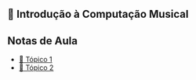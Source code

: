 
## 🎵 Introdução à Computação Musical

<div id="top"></div>

## Notas de Aula
* [📕 Tópico 1](https://github.com/souzaitor/Intro-Musical/tree/main/T%C3%B3pico%201#top) 
* [📕 Tópico 2](https://github.com/souzaitor/Intro-Musical/tree/main/T%C3%B3pico%202#notas-e-s%C3%A9ries-harm%C3%B4nicas) 

